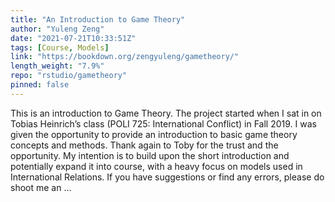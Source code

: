 ```yaml
---
title: "An Introduction to Game Theory"
author: "Yuleng Zeng"
date: "2021-07-21T10:33:51Z"
tags: [Course, Models]
link: "https://bookdown.org/zengyuleng/gametheory/"
length_weight: "7.9%"
repo: "rstudio/gametheory"
pinned: false
---
```


This is an introduction to Game Theory. The project started when I sat in on Tobias Heinrich’s class (POLI 725: International Conflict) in Fall 2019. I was given the opportunity to provide an introduction to basic game theory concepts and methods. Thank again to Toby for the trust and the opportunity. My intention is to build upon the short introduction and potentially expand it into course, with a heavy focus on models used in International Relations. If you have suggestions or find any errors, please do shoot me an ...
